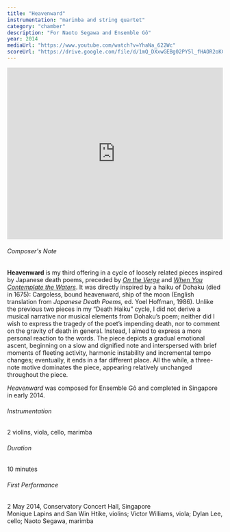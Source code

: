 ```yaml
---
title: "Heavenward"
instrumentation: "marimba and string quartet"
category: "chamber"
description: "For Naoto Segawa and Ensemble Gô"
year: 2014
mediaUrl: "https://www.youtube.com/watch?v=YhaNa_622Wc"
scoreUrl: "https://drive.google.com/file/d/1mQ_DXxwGEBg02PY5l_fHAOR2oKCCQRQs/view?usp=sharing"
---
```


<iframe class="mb-3" width="100%" height="400" src="https://www.youtube.com/embed/YhaNa_622Wc" title="YouTube video player" frameborder="0" allow="accelerometer; autoplay; clipboard-write; encrypted-media; gyroscope; picture-in-picture" allowfullscreen></iframe>

###### Composer's Note

**Heavenward** is my third offering in a cycle of loosely related pieces inspired by Japanese death poems, preceded by [_On the Verge_](/works/on-the-verge) and [_When You Contemplate the Waters_](/works/when-you-contemplate-the-waters). It was directly inspired by a haiku of Dohaku (died in 1675): Cargoless, bound heavenward, ship of the moon (English translation from _Japanese Death Poems,_ ed. Yoel Hoffman, 1986). Unlike the previous two pieces in my “Death Haiku” cycle, I did not derive a musical narrative nor musical elements from Dohaku’s poem; neither did I wish to express the tragedy of the poet’s impending death, nor to comment on the gravity of death in general. Instead, I aimed to express a more personal reaction to the words. The piece depicts a gradual emotional ascent, beginning on a slow and dignified note and interspersed with brief moments of fleeting activity, harmonic instability and incremental tempo changes; eventually, it ends in a far different place. All the while, a three-note motive dominates the piece, appearing relatively unchanged throughout the piece.

_Heavenward_ was composed for Ensemble Gô and completed in Singapore in early 2014.

###### Instrumentation
2 violins, viola, cello, marimba

###### Duration
10 minutes

###### First Performance
2 May 2014, Conservatory Concert Hall, Singapore\
Monique Lapins and San Win Htike, violins; Victor Williams, viola; Dylan Lee, cello; Naoto Segawa, marimba